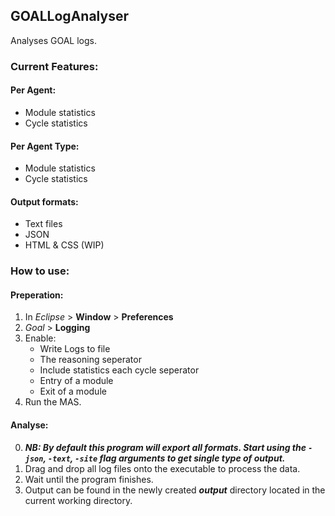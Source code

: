 ## GOALLogAnalyser
Analyses GOAL logs.

### Current Features:
#### Per Agent:
- Module statistics
- Cycle statistics
#### Per Agent Type:
- Module statistics
- Cycle statistics
#### Output formats:
- Text files
- JSON
- HTML & CSS (WIP)


### How to use:
#### Preperation:
1. In _Eclipse_ > __Window__ > __Preferences__
2. _Goal_ > __Logging__
3. Enable:
    * Write Logs to file
    * The reasoning seperator
    * Include statistics each cycle seperator
    * Entry of a module
    * Exit of a module
4. Run the MAS.
#### Analyse:
0. __*NB: By default this program will export all formats. Start using the `-json`, `-text`, `-site` flag arguments to get single type of output.*__
1. Drag and drop all log files onto the executable to process the data.
2. Wait until the program finishes.
3. Output can be found in the newly created __*output*__ directory located in the current working directory.
